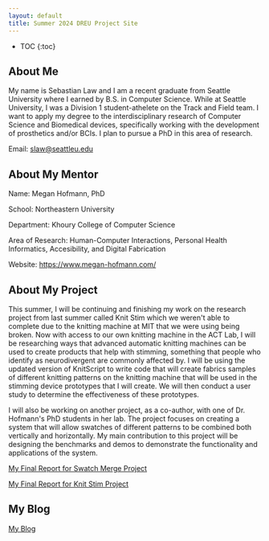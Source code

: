 ```yaml
---
layout: default
title: Summer 2024 DREU Project Site
---
```


* TOC
{:toc}

## About Me

My name is Sebastian Law and I am a recent graduate from Seattle University where I earned by B.S. in Computer Science. While at Seattle University, I was a Division 1 student-athelete on the Track and Field team. I want to apply my degree to the interdisciplinary research of Computer Science and Biomedical devices, specifically working with the development of prosthetics and/or BCIs. I plan to pursue a PhD in this area of research.


Email: slaw@seattleu.edu



## About My Mentor

Name: Megan Hofmann, PhD

School: Northeastern University

Department: Khoury College of Computer Science

Area of Research: Human-Computer Interactions, Personal Health Informatics, Accesibility, and Digital Fabrication

Website: https://www.megan-hofmann.com/

## About My Project

This summer, I will be continuing and finishing my work on the research project from last summer called Knit Stim which we weren't able to complete due to the knitting machine at MIT that we were using being broken. Now with access to our own knitting machine in the ACT Lab, I will be researching ways that advanced automatic knitting machines can be used to create products that help with stimming, something that people who identify as neurodivergent are commonly affected by. I will be using the updated version of KnitScript to write code that will create fabrics samples of different knitting patterns on the knitting machine that will be used in the stimming device prototypes that I will create. We will then conduct a user study to determine the effectiveness of these prototypes.

I will also be working on another project, as a co-author, with one of Dr. Hofmann's PhD students in her lab. The project focuses on creating a system that will allow swatches of different patterns to be combined both vertically and horizontally. My main contribution to this project will be designing the benchmarks and demos to demonstrate the functionality and applications of the system.

[My Final Report for Swatch Merge Project](files/DREU2024_final_report_sm.pdf)

[My Final Report for Knit Stim Project](files/DREU2024_final_report_ks.pdf)

## My Blog

[My Blog](blog.html)
